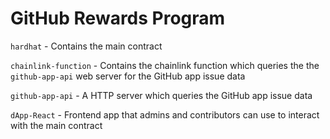 # GitHub Rewards Program

`hardhat` - Contains the main contract

`chainlink-function` - Contains the chainlink function which queries the the `github-app-api` web server for the GitHub app issue data

`github-app-api` - A HTTP server which queries the GitHub app issue data

`dApp-React` - Frontend app that admins and contributors can use to interact with the main contract